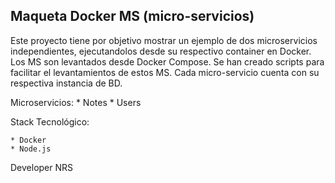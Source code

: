 Maqueta Docker MS (micro-servicios)
-----------------------------------

Este proyecto tiene por objetivo mostrar un ejemplo de dos microservicios independientes, ejecutandolos desde su respectivo container en Docker.
Los MS son levantados desde Docker Compose.
Se han creado scripts para facilitar el levantamientos de estos MS.
Cada micro-servicio cuenta con su respectiva instancia de BD.

Microservicios:
    * Notes
    * Users

Stack Tecnológico:

    * Docker
    * Node.js

Developer NRS

